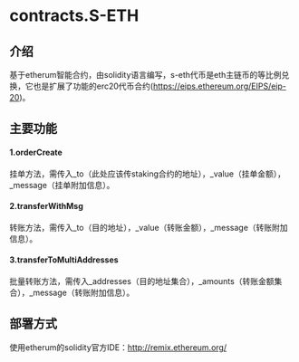 # contracts.S-ETH



## 介绍

基于etherum智能合约，由solidity语言编写，s-eth代币是eth主链币的等比例兑换，它也是扩展了功能的erc20代币合约(https://eips.ethereum.org/EIPS/eip-20)。



## 主要功能

#### 1.orderCreate

挂单方法，需传入_to（此处应该传staking合约的地址），_value（挂单金额），_message（挂单附加信息）。

#### 2.transferWithMsg

转账方法，需传入_to（目的地址），_value（转账金额），_message（转账附加信息）。

#### 3.transferToMultiAddresses

批量转账方法，需传入_addresses（目的地址集合），_amounts（转账金额集合），_message（转账附加信息）。



## 部署方式

使用etherum的solidity官方IDE：http://remix.ethereum.org/
